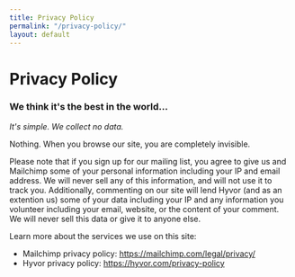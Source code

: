 ```yaml
---
title: Privacy Policy
permalink: "/privacy-policy/"
layout: default
---
```


# Privacy Policy
### We think it's the best in the world...

*It's simple. We collect no data.*

Nothing. When you browse our site, you are completely invisible.

Please note that if you sign up for our mailing list, you agree to give us and Mailchimp some of your personal information including your IP and email address. We will never sell any of this information, and will not use it to track you. Additionally, commenting on our site will lend Hyvor (and as an extention us) some of your data including your IP and any information you volunteer including your email, website, or the content of your comment. We will never sell this data or give it to anyone else.

Learn more about the services we use on this site:
 - Mailchimp privacy policy: <a href="https://mailchimp.com/legal/privacy/" target="_blank" rel="noopener noreferrer">https://mailchimp.com/legal/privacy/</a>
 - Hyvor privacy policy: <a href="https://hyvor.com/privacy-policy" target="_blank" rel="noopener noreferrer">https://hyvor.com/privacy-policy</a>
